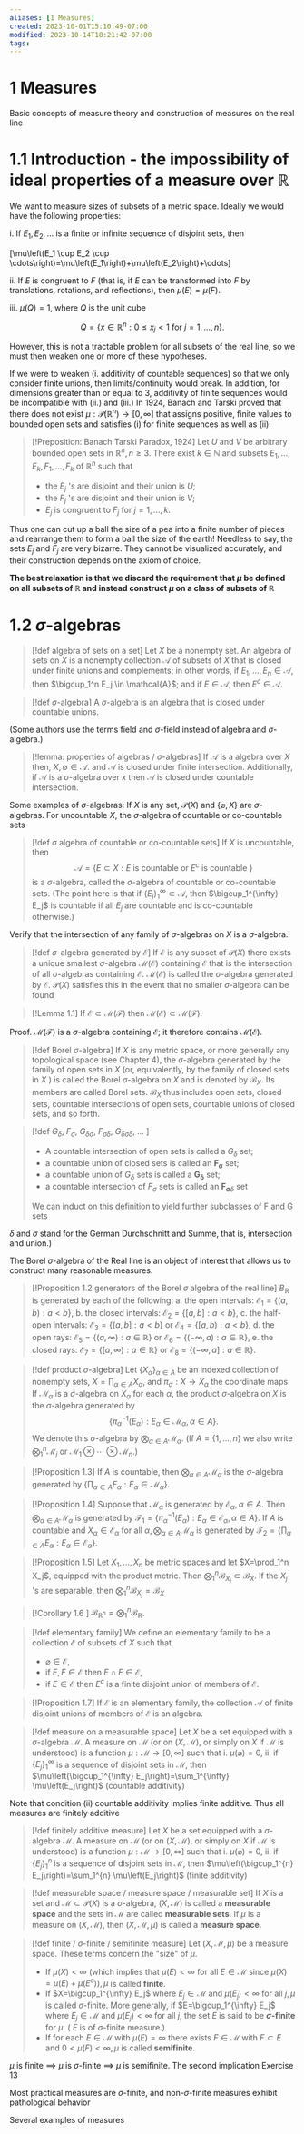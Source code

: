 ```yaml
---
aliases: [1 Measures]
created: 2023-10-01T15:10:49-07:00
modified: 2023-10-14T18:21:42-07:00
tags: 
---
```

# 1 Measures

Basic concepts of measure theory and construction of measures on the real line

# 1.1 Introduction - the impossibility of ideal properties of a measure over $\mathbb{R}$

We want to measure sizes of subsets of a metric space. Ideally we would have the following properties:

i. If $E_1, E_2, \ldots$ is a finite or infinite sequence of disjoint sets, then

\[\mu\left(E_1 \cup E_2 \cup \cdots\right)=\mu\left(E_1\right)+\mu\left(E_2\right)+\cdots\]

ii. If $E$ is congruent to $F$ (that is, if $E$ can be transformed into $F$ by translations, rotations, and reflections), then $\mu(E)=\mu(F)$.

iii. $\mu(Q)=1$, where $Q$ is the unit cube

$$ Q=\left\{x \in \mathbb{R}^n: 0 \leq x_j<1 \text { for } j=1, \ldots, n\right\} .  $$

However, this is not a tractable problem for all subsets of the real line, so we must then weaken one or more of these hypotheses.

If we were to weaken (i. additivity of countable sequences) so that we only consider finite unions, then limits/continuity would break. In addition, for dimensions greater than or equal to 3, additivity of finite sequences would be incompatible with (ii.) and (iii.) In 1924, Banach and Tarski proved that there does not exist $\mu: \mathcal{P}\left(\mathbb{R}^n\right) \rightarrow[0, \infty]$ that assigns positive, finite values to bounded open sets and satisfies (i) for finite sequences as well as (ii).

> [!Preposition: Banach Tarski Paradox, 1924]
Let $U$ and $V$ be arbitrary bounded open sets in $\mathbb{R}^n, n \geq 3$. There exist $k \in \mathbb{N}$ and subsets $E_1, \ldots, E_k, F_1, \ldots, F_k$ of $\mathbb{R}^n$ such that
> - the $E_j$ 's are disjoint and their union is $U$;
> - the $F_j$ 's are disjoint and their union is $V$;
> - $E_j$ is congruent to $F_j$ for $j=1, \ldots, k$.

Thus one can cut up a ball the size of a pea into a finite number of pieces and rearrange them to form a ball the size of the earth! Needless to say, the sets $E_j$ and $F_j$ are very bizarre. They cannot be visualized accurately, and their construction depends on the axiom of choice.

**The best relaxation is that we discard the requirement that $\mu$ be defined on all subsets of $\mathbb{R}$ and instead construct $\mu$ on a class of subsets of $\mathbb{R}$**

# 1.2 $\sigma$-algebras
> [!def algebra of sets on a set]
> Let $X$ be a nonempty set. An algebra of sets on $X$ is a nonempty collection $\mathcal{A}$ of subsets of $X$ that is closed under finite unions and complements; in other words, if $E_1, \ldots, E_n \in \mathcal{A}$, then $\bigcup_1^n E_j \in \mathcal{A}$; and if $E \in \mathcal{A}$, then $E^c \in \mathcal{A}$.

> [!def $\sigma$-algebra]
> A $\sigma$-algebra is an algebra that is closed under countable unions.

(Some authors use the terms field and $\sigma$-field instead of algebra and $\sigma$-algebra.)

>[!lemma: properties of algebras / $\sigma$-algebras]
If $\mathcal{A}$ is a algebra over $X$ then, $X, \emptyset \in \mathcal{A}.$ and $\mathcal{A}$ is closed under finite intersection. Additionally, if $\mathcal{A}$ is a $\sigma$-algebra over $x$ then $\mathcal{A}$ is closed under countable intersection.

Some examples of $\sigma$-algebras: If $X$ is any set, $\mathcal{P}(X)$ and $\{\varnothing, X\}$ are $\sigma$-algebras. For uncountable $X$,  the $\sigma$-algebra of countable or co-countable sets

> [!def $\sigma$ algebra of countable or co-countable sets]
> If $X$ is uncountable, then
> $$ \mathcal{A}=\left\{E \subset X: E \text { is countable or } E^c \text { is countable }\right\} $$
> is a $\sigma$-algebra, called the $\sigma$-algebra of countable or co-countable sets. (The point here is that if $\left\{E_j\right\}_1^{\infty} \subset \mathcal{A}$, then $\bigcup_1^{\infty} E_j$ is countable if all $E_j$ are countable and is co-countable otherwise.)

Verify that the intersection of any family of $\sigma$-algebras on $X$ is a $\sigma$-algebra.

> [!def $\sigma$-algebra generated by $\mathcal{E}$]
> If $\mathcal{E}$ is any subset of $\mathcal{P}(X)$ there exists a unique smallest $\sigma$-algebra $\mathcal{M}(\mathcal{E})$ containing $\mathcal{E}$ that is the intersection of all $\sigma$-algebras containing $\mathcal{E}$. $\mathcal{M}(\mathcal{E})$ is called the $\sigma$-algebra generated by $\mathcal{E}$. $\mathcal{P}(X)$ satisfies this in the event that no smaller $\sigma$-algebra can be found

> [!Lemma 1.1]
> If $\mathcal{E} \subset \mathcal{M}(\mathcal{F})$ then $\mathcal{M}(\mathcal{E}) \subset \mathcal{M}(\mathcal{F})$.

Proof. $\mathcal{M}(\mathcal{F})$ is a $\sigma$-algebra containing $\mathcal{E}$; it therefore contains $\mathcal{M}(\mathcal{E})$.

> [!def Borel $\sigma$-algebra]
> If $X$ is any metric space, or more generally any topological space (see Chapter 4), the $\sigma$-algebra generated by the family of open sets in $X$ (or, equivalently, by the family of closed sets in $X$ ) is called the Borel $\sigma$-algebra on $X$ and is denoted by $\mathcal{B}_X$. Its members are called Borel sets. $\mathcal{B}_X$ thus includes open sets, closed sets, countable intersections of open sets, countable unions of closed sets, and so forth.

> [!def $G_\delta$,  $F_\sigma$, $G_{\delta\sigma}$, $F_{\sigma\delta}$, $G_{\delta\sigma\delta}$, ... ]
> - A countable intersection of open sets is called a $G_\delta$ set;
> - a countable union of closed sets is called an $\boldsymbol{F}_{\boldsymbol{\sigma}}$ set;
> - a countable union of $G_\delta$ sets is called a $\boldsymbol{G}_{\boldsymbol{\delta}}$ set;
> - a countable intersection of $F_\sigma$ sets is called an $\boldsymbol{F}_{\boldsymbol{\sigma} \delta}$ set
>
> We can induct on this definition to yield further subclasses of F and G sets

$\delta$ and $\sigma$ stand for the German Durchschnitt and Summe, that is, intersection and union.)

The Borel $\sigma$-algebra of the Real line is an object of interest that allows us to construct many reasonable measures.

> [!Proposition 1.2 generators of the Borel $\sigma$ algebra of the real line]
> $B_{\mathbb{R}}$ is generated by each of the following:
> a. the open intervals: $\mathcal{E}_1=\{(a, b): a<b\}$,
> b. the closed intervals: $\mathcal{E}_2=\{[a, b]: a<b\}$,
> c. the half-open intervals: $\mathcal{E}_3=\{(a, b]: a<b\}$ or $\mathcal{E}_4=\{[a, b): a<b\}$,
> d. the open rays: $\mathcal{E}_5=\{(a, \infty): a \in \mathbb{R}\}$ or $\mathcal{E}_6=\{(-\infty, a): a \in \mathbb{R}\}$,
> e. the closed rays: $\mathcal{E}_7=\{[a, \infty): a \in \mathbb{R}\}$ or $\mathcal{E}_8=\{(-\infty, a]: a \in \mathbb{R}\}$.

> [!def product $\sigma$-algebra]
> Let $\left\{X_\alpha\right\}_{\alpha \in A}$ be an indexed collection of nonempty sets, $X=\prod_{\alpha \in A} X_\alpha$, and $\pi_\alpha: X \rightarrow X_\alpha$ the coordinate maps. If $\mathcal{M}_\alpha$ is a $\sigma$-algebra on $X_\alpha$ for each $\alpha$, the product $\sigma$-algebra on $X$ is the $\sigma$-algebra generated by
> $$ \left\{\pi_\alpha^{-1}\left(E_\alpha\right): E_\alpha \in \mathcal{M}_\alpha, \alpha \in A\right\} . $$
> We denote this $\sigma$-algebra by $\bigotimes_{\alpha \in A} \mathcal{M}_\alpha$. (If $A=\{1, \ldots, n\}$ we also write $\bigotimes_1^n \mathcal{M}_j$ or $\left.\mathcal{M}_1 \otimes \cdots \otimes \mathcal{M}_n.\right)$

> [!Proposition 1.3]
> If $A$ is countable, then $\bigotimes_{\alpha \in A} \mathcal{M}_\alpha$ is the $\sigma$-algebra generated by $\left\{\prod_{\alpha \in A} E_\alpha: E_\alpha \in \mathcal{M}_\alpha\right\}$.

> [!Proposition 1.4]
> Suppose that $\mathcal{M}_\alpha$ is generated by $\mathcal{E}_\alpha, \alpha \in A$. Then $\bigotimes_{\alpha \in A} \mathcal{M}_\alpha$ is generated by $\mathcal{F}_1=\left\{\pi_\alpha^{-1}\left(E_\alpha\right): E_\alpha \in \mathcal{E}_\alpha, \alpha \in A\right\}$. If $A$ is countable and $X_\alpha \in \mathcal{E}_\alpha$ for all $\alpha, \bigotimes_{\alpha \in A} \mathcal{M}_\alpha$ is generated by $\mathcal{F}_2=\left\{\prod_{\alpha \in A} E_\alpha: E_\alpha \in \mathcal{E}_\alpha\right\}$.

> [!Proposition 1.5]
> Let $X_1, \ldots, X_n$ be metric spaces and let $X=\prod_1^n X_j$, equipped with the product metric. Then $\bigotimes_1^n \mathcal{B}_{X_j} \subset \mathcal{B}_X$. If the $X_j$ 's are separable, then $\bigotimes_1^n \mathcal{B}_{X_j}=\mathcal{B}_X$

> [!Corollary 1.6 ]
> $\mathcal{B}_{\mathbb{R}^n}=\bigotimes_1^n \mathcal{B}_{\mathbb{R}}$.

> [!def elementary family]
> We define an elementary family to be a collection $\mathcal{E}$ of subsets of $X$ such that
> - $\varnothing \in \mathcal{E}$,
> - if $E, F \in \mathcal{E}$ then $E \cap F \in \mathcal{E}$,
> - if $E \in \mathcal{E}$ then $E^c$ is a finite disjoint union of members of $\mathcal{E}$.

> [!Proposition 1.7]
> If $\mathcal{E}$ is an elementary family, the collection $\mathcal{A}$ of finite disjoint unions of members of $\mathcal{E}$ is an algebra.

> [!def measure on a measurable space]
> Let $X$ be a set equipped with a $\sigma$-algebra $\mathcal{M}$. A measure on $\mathcal{M}$ (or on $(X, \mathcal{M})$, or simply on $X$ if $\mathcal{M}$ is understood) is a function $\mu: \mathcal{M} \rightarrow[0, \infty]$ such that
> i. $\mu(\varnothing)=0$,
> ii. if $\left\{E_j\right\}_1^{\infty}$ is a sequence of disjoint sets in $\mathcal{M}$, then $\mu\left(\bigcup_1^{\infty} E_j\right)=\sum_1^{\infty} \mu\left(E_j\right)$ (countable additivity)

Note that condition (ii) countable additivity implies finite additive. Thus all measures are finitely additive

> [!def finitely additive measure]
> Let $X$ be a set equipped with a $\sigma$-algebra $\mathcal{M}$. A measure on $\mathcal{M}$ (or on $(X, \mathcal{M})$, or simply on $X$ if $\mathcal{M}$ is understood) is a function $\mu: \mathcal{M} \rightarrow[0, \infty]$ such that
> i. $\mu(\varnothing)=0$,
> ii. if $\left\{E_j\right\}_1^{n}$ is a sequence of disjoint sets in $\mathcal{M}$, then $\mu\left(\bigcup_1^{n} E_j\right)=\sum_1^{n} \mu\left(E_j\right)$ (finite additivity)

> [!def measurable space / measure space / measurable set]
> If $X$ is a set and $\mathcal{M} \subset \mathcal{P}(X)$ is a $\sigma$-algebra, $(X, \mathcal{M})$ is called a **measurable space** and the sets in $\mathcal{M}$ are called **measurable sets**. If $\mu$ is a measure on $(X, \mathcal{M})$, then $(X, \mathcal{M}, \mu)$ is called a **measure space**.

> [!def finite / $\sigma$-finite / semifinite measure]
> Let $(X, \mathcal{M}, \mu)$ be a measure space. These terms concern the "size" of $\mu$.
> - If $\mu(X)<\infty$ (which implies that $\mu(E)<\infty$ for all $E \in \mathcal{M}$ since $\left.\mu(X)=\mu(E)+\mu\left(E^c\right)\right), \mu$ is called **finite**.
> - If $X=\bigcup_1^{\infty} E_j$ where $E_j \in \mathcal{M}$ and $\mu\left(E_j\right)<\infty$ for all $j, \mu$ is called $\sigma$-finite. More generally, if $E=\bigcup_1^{\infty} E_j$ where $E_j \in \mathcal{M}$ and $\mu\left(E_j\right)<\infty$ for all $j$, the set $E$ is said to be **$\sigma$-finite** for $\mu$. ( $E$ is of $\sigma$-finite measure.)
> - If for each $E \in \mathcal{M}$ with $\mu(E)=\infty$ there exists $F \in \mathcal{M}$ with $F \subset E$ and $0<\mu(F)<\infty, \mu$ is called **semifinite**.

$\mu$ is finite $\implies$ $\mu$ is $\sigma$-finite $\implies$ $\mu$ is semifinite. The second implication Exercise 13

Most practical measures are $\sigma$-finite, and non-$\sigma$-finite measures exhibit pathological behavior

Several examples of measures

